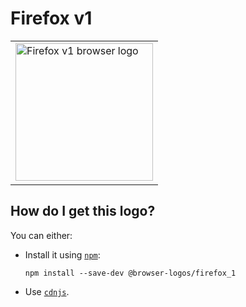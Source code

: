 # Firefox v1

<table>
    <tr height=230>
        <td>
            <a href="https://github.com/alrra/browser-logos/tree/3197c67a69ebdc691be0ab0eda2711f16572e16e/src/archive/firefox_1">
                <img width=220 src="https://raw.githubusercontent.com/alrra/browser-logos/3197c67a69ebdc691be0ab0eda2711f16572e16e/src/archive/firefox_1/firefox_1_512x512.png" alt="Firefox v1 browser logo">
            </a>
        </td>
    </tr>
</table>

## How do I get this logo?

You can either:

* Install it using [`npm`][npm]:

  `npm install --save-dev @browser-logos/firefox_1`

* Use [`cdnjs`][cdnjs].

<!-- Link labels: -->

[cdnjs]: https://cdnjs.com/libraries/browser-logos
[npm]: https://www.npmjs.com/

